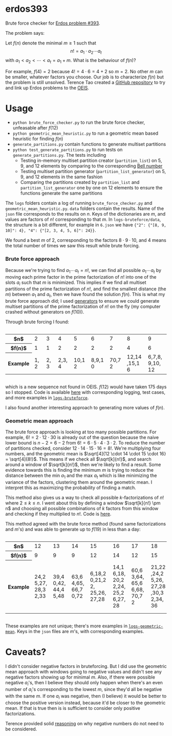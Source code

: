 ﻿# erdos393

Brute force checker for [Erdos problem #393](https://www.erdosproblems.com/393).

The problem says:

Let $f(n)$ denote the minimal $m \geq 1$ such that
$$n! = a_1 \cdot a_2 \cdots a_t$$
with $a_1 < a_2 < \cdots < a_t = a_1 + m$. What is the behaviour of $f(n)$?

For example, $f(4) = 2$ because $4! = 4 \cdot 6 = 4 + 2$ so $m = 2$. No other $m$ can be smaller, whatever factors you choose. Our job is to characterize $f(n)$ but the problem is still unsolved. Terence Tao created a [GitHub repository](https://github.com/teorth/erdosproblems) to try and link up Erdos problems to the [OEIS](https://oeis.org/).

# Usage

- `python brute_force_checker.py` to run the brute force checker, unfeasable after $f(12)$
- `python geometric_mean_heuristic.py` to run a geometric mean based heuristic for finding $f(n)$
- `generate_partitions.py` contain functions to generate multiset partitions
- `python test_generate_partitions.py` to run tests on `generate_partitions.py`. The tests including
    - Testing in-memory multiset partition creator (`partition_list`) on 5, 9, and 12 elements by comparing to the corresponding [Bell number](https://en.wikipedia.org/wiki/Bell_number)
    - Testing multiset partition generator (`partition_list_generator`) on 5, 9, and 12 elements in the same fashion
    - Comparing the partitions created by `partition_list` and `partition_list_generator` one by one on 12 elements to ensure the functions generate the same partitions

The `logs` folders contain a log of running `brute_force_checker.py` and `geometric_mean_heuristic.py`. `data` folders contain the results. Name of the `json` file corresponds to the results on $n$. Keys of the dictionaries are $m$, and values are factors of $n!$ corresponding to that $m$. In `logs-bruteforce/data`, the structure is a bit different, for example in `6.json` we have `{"2": {"[8, 9, 10]": 4}, "4": {"[2, 3, 4, 5, 6]": 24}}`. 

We found a best $m$ of $2$, corresponding to the factors $8\cdot9\cdot10$, and 4 means the total number of times we saw this result while brute forcing.

### Brute force approach

Because we're trying to find $a_1 \cdots a_t = n!$, we can find all possible $a_1\cdots a_t$ by moving each prime factor in the prime factorization of $n!$ into one of the slots $a_i$ such that $m$ is minimized. This implies if we find all multiset partitions of the prime factorization of $n!$, and find the smallest distance (the $m$) between $a_1$ and $a_t$, then we have found the solution $f(n)$. This is what my brute force approach did; I used [generators](https://github.com/swrlly/erdos393/blob/31c0bd979919ff06c69f98909e2968ec0bccc3c8/generate_partitions.py#L77) to ensure we could generate multiset partitions of the prime factorization of $n!$ on the fly (my computer crashed without generators on $f(10)$).

Through brute forcing I found:

<div style="display:flex; justify-content: center;">
    <table>
    <tr>
        <th>$n$</th>
        <td>2</td>
        <td>3 </td>
        <td>4 </td>
        <td>5 </td>
        <td>6 </td>
        <td>7 </td>
        <td>8 </td>
        <td>9 </td>
        <td>10 </td>
        <td>11 </td>
    </tr>
    <tr>
        <th>$f(n)$ </th>
        <td>1 </td>
        <td>1 </td>
        <td>2 </td>
        <td>2 </td>
        <td>2 </td>
        <td>2 </td>
        <td>4 </td>
        <td>6 </td>
        <td>7 </td>
        <td>6 </td>
    </tr>
    <tr>
        <th>Example </th>
        <td><div style="width:21px">1,2</div> </td>
        <td><div style="width:21px">2,3</div> </td>
        <td><div style="width:33px">2,3,4</div> </td>
        <td><div style="width:38px">10,12</div></td>
        <td><div style="width:42px">8,9,10</div> </td>
        <td><div style="width:38px">70,72</div></td>
        <td><div style="width:50px">12,14,15,16</div></td>
        <td><div style="width:50px">6,7,8,9,10,12</div></td>
        <td><div style="width:59px">9,10,12,14,15,16</div></td>
        <td><div style="width:46px">30,32,33,35,36</div></td>
    </tr>
    </table>
</div>

which is a new sequence not found in OEIS. $f(12)$ would have taken 175 days so I stopped. Code is available [here](https://github.com/swrlly/erdos393) with corresponding logging, test cases, and more examples in [`logs-bruteforce`](https://github.com/swrlly/erdos393/tree/main/logs-bruteforce).

I also found another interesting approach to generating more values of $f(n)$.

### Geometric mean approach

The brute force approach is looking at too many possible partitions. For example, $6! = 2 \cdot 12 \cdot 30$ is already out of the question because the naive lower bound is $n - 2 = 6 - 2$ from $6! = 6 \cdot 5 \cdot 4 \cdot 3 \cdot 2$. To reduce the number of partitions checked, consider  $12 \cdot 14 \cdot 15 \cdot 16 = 8!$. We're multiplying four numbers, and the geometric mean is $\sqrt[4]{12 \cdot 14 \cdot 15 \cdot 16} = \sqrt[4]{8!}$. This means if we check all $\sqrt[k]{n!}$, and search around a window of $\sqrt[k]{n!}$, then we're likely to find a result. Some evidence towards this is finding the minimum $m$ is trying to reduce the distance between the min $a_1$ and the max $a_t$ which is like minimizing the variance of the factors, clustering them around the geometric mean. I interpret this as maximizing the probability of finding a match.

This method also gives us a way to check all possible $k$-factorizations of $n!$ where $2 \leq k \leq n$. I went about this by defining a window $\sqrt[k]{n!} \pm n$ and choosing all possible combinations of $k$ factors from this window and checking if they multiplied to $n!$. Code is [here](https://github.com/swrlly/erdos393/blob/main/geometric_mean_heuristic.py).

This method agreed with the brute force method (found same factorizations and $m$'s) and was able to generate up to $f(19)$ in less than a day:

<div style="display:flex; justify-content: center;">
    <table>
    <tr>
        <th>$n$</th>
        <td>12</td>
        <td>13 </td>
        <td>14 </td>
        <td>15 </td>
        <td>16 </td>
        <td>17 </td>
        <td>18 </td>
        <td>19 </td>
    </tr>
    <tr>
        <th>$f(n)$ </th>
        <td>9 </td>
        <td>9 </td>
        <td>9 </td>
        <td>12 </td>
        <td>14 </td>
        <td>12 </td>
        <td>15 </td>
        <td>16 </td>
    </tr>
    <tr>
        <th>Example </th>
        <td><div style="width:42px">24,25,27,28,32,33</div> </td>
        <td><div style="width:42px">39,40,42,44,45,48</div> </td>
        <td><div style="width:42px">63,64,65,66,70,72</div> </td>
        <td><div style="width:55px">6,18,20,21,22, 25,26, 27,28</div></td>
        <td><div style="width:42px">14,16,18,20,22,24,25,26,27,28</div> </td>
        <td><div style="width:45px">60,63,64,65,66,68,70,72</div></td>
        <td><div style="width:50px">21,22,24,25,26,27,28,30,32,34,36</div></td>
        <td><div style="width:50px">6,8,9,10,12,13,14,15,16,17,18,19,20,21,22</div></td>
    </tr>
    </table>
</div>

These examples are not unique; there's more examples in [`logs-geometric-mean`](https://github.com/swrlly/erdos393/tree/main/logs-geometric-mean). Keys in the `json` files are $m$'s, with corresponding examples.


# Caveats?

I didn't consider negative factors in bruteforcing. But I did use the geometric mean approach with windows going to negative values and didn't see any negative factors showing up for minimal $m$. Also, if there were possible negative $a_i$'s, then I believe they should only happen when there's an even number of $a_i$'s corresponding to the lowest $m$, since they'd all be negative with the same $m$. If one $a_i$ was negative, then (I believe) it would be better to choose the positive version instead, because it'd be closer to the geometric mean. If that is true then is is sufficient to consider only positive factorizations.

Terence provided solid [reasoning](https://github.com/teorth/erdosproblems/issues/92#issuecomment-3293076473) on why negative numbers do not need to be considered.
